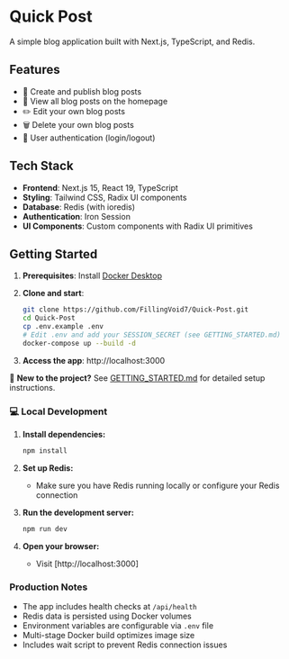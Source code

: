 # Quick Post

A simple blog application built with Next.js, TypeScript, and Redis.

## Features

- 📝 Create and publish blog posts
- 👀 View all blog posts on the homepage
- ✏️ Edit your own blog posts
- 🗑️ Delete your own blog posts
- 🔐 User authentication (login/logout)

## Tech Stack

- **Frontend**: Next.js 15, React 19, TypeScript
- **Styling**: Tailwind CSS, Radix UI components
- **Database**: Redis (with ioredis)
- **Authentication**: Iron Session
- **UI Components**: Custom components with Radix UI primitives

## Getting Started

1. **Prerequisites**: Install [Docker Desktop](https://www.docker.com/products/docker-desktop/)

2. **Clone and start**:
   ```bash
   git clone https://github.com/FillingVoid7/Quick-Post.git
   cd Quick-Post
   cp .env.example .env
   # Edit .env and add your SESSION_SECRET (see GETTING_STARTED.md)
   docker-compose up --build -d
   ```

3. **Access the app**: http://localhost:3000

📖 **New to the project?** See [GETTING_STARTED.md](GETTING_STARTED.md) for detailed setup instructions.

### 💻 Local Development

1. **Install dependencies:**
   ```bash
   npm install
   ```

2. **Set up Redis:**
   - Make sure you have Redis running locally or configure your Redis connection

3. **Run the development server:**
   ```bash
   npm run dev
   ```

4. **Open your browser:**
   - Visit [http://localhost:3000]


### Production Notes

- The app includes health checks at `/api/health`
- Redis data is persisted using Docker volumes
- Environment variables are configurable via `.env` file
- Multi-stage Docker build optimizes image size
- Includes wait script to prevent Redis connection issues





